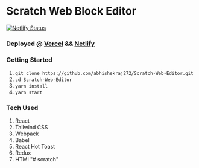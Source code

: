 # Scratch Web Block Editor

[![Netlify Status](https://api.netlify.com/api/v1/badges/6df56dcb-cd37-45c5-bdb0-53b3b70d3b0d/deploy-status)](https://app.netlify.com/sites/scratch-web-editor/deploys)

### Deployed @ [Vercel](https://scratch-web-editor.vercel.app/) && [Netlify](https://scratch-web-editor.netlify.app/)

### Getting Started

1. `git clone https://github.com/abhishekraj272/Scratch-Web-Editor.git`
2. `cd Scratch-Web-Editor`
3. `yarn install`
4. `yarn start`

### Tech Used

1. React
2. Tailwind CSS
3. Webpack
4. Babel
5. React Hot Toast
6. Redux
7. HTMl
"# scratch" 
